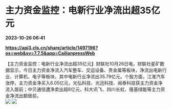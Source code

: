 # 主力资金监控：电新行业净流出超35亿元

**2023-10-26 06:41**

**https://api3.cls.cn/share/article/1497196?os=web&sv=7.7.5&app=CailianpressWeb**

【主力资金监控：电新行业净流出超35亿元】财联社10月26日电，财联社星矿数据显示，今日主力资金净流入汽车整车、交运设备、贵金属等板块，净流出电新行业、计算机、电子等板块，其中电新行业净流出35.79亿元。个股方面，江淮汽车涨停，主力资金净买入6.05亿元，光弘科技、光迅科技、闻泰科技获主力资金净流入居前；中贝通信遭净卖出超6亿元，科大讯飞、四川长虹、隆基绿能等主力资金净流出额居前。  
![](https://img.cls.cn/images/20231026/nEALyV4tJR.png) ![](https://img.cls.cn/images/20231026/1J8hTO1BPO.png)